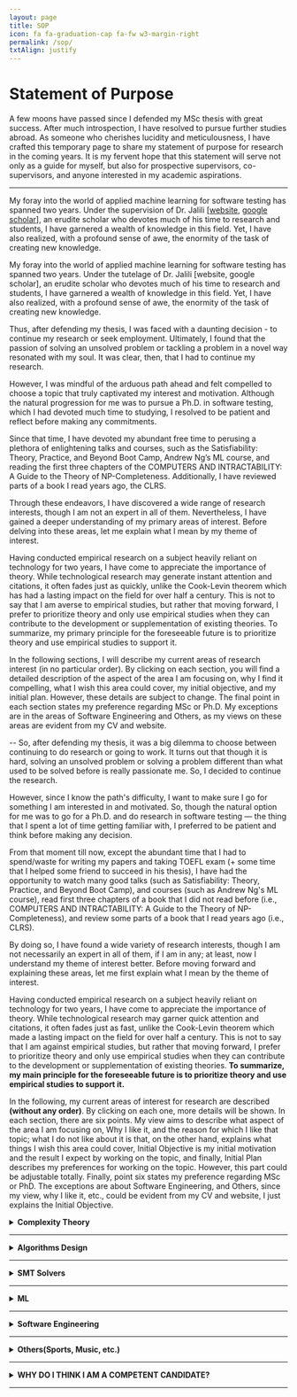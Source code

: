 ```yaml
---
layout: page
title: SOP
icon: fa fa-graduation-cap fa-fw w3-margin-right
permalink: /sop/
txtAlign: justify
---
```


# Statement of Purpose

A few moons have passed since I defended my MSc thesis with great success. After much introspection, I have resolved to pursue further studies abroad. As someone who cherishes lucidity and meticulousness, I have crafted this temporary page to share my statement of purpose for research in the coming years. It is my fervent hope that this statement will serve not only as a guide for myself, but also for prospective supervisors, co-supervisors, and anyone interested in my academic aspirations.

---

My foray into the world of applied machine learning for software testing has spanned two years. Under the supervision of Dr. Jalili [[website](https://www.modares.ac.ir/~sjalili), [google scholar](https://scholar.google.com/citations?user=j6gUwMkAAAAJ&hl=en)], an erudite scholar who devotes much of his time to research and students, I have garnered a wealth of knowledge in this field. Yet, I have also realized, with a profound sense of awe, the enormity of the task of creating new knowledge.

My foray into the world of applied machine learning for software testing has spanned two years. Under the tutelage of Dr. Jalili [website, google scholar], an erudite scholar who devotes much of his time to research and students, I have garnered a wealth of knowledge in this field. Yet, I have also realized, with a profound sense of awe, the enormity of the task of creating new knowledge.

Thus, after defending my thesis, I was faced with a daunting decision - to continue my research or seek employment. Ultimately, I found that the passion of solving an unsolved problem or tackling a problem in a novel way resonated with my soul. It was clear, then, that I had to continue my research.

However, I was mindful of the arduous path ahead and felt compelled to choose a topic that truly captivated my interest and motivation. Although the natural progression for me was to pursue a Ph.D. in software testing, which I had devoted much time to studying, I resolved to be patient and reflect before making any commitments.

Since that time, I have devoted my abundant free time to perusing a plethora of enlightening talks and courses, such as the Satisfiability: Theory, Practice, and Beyond Boot Camp, Andrew Ng’s ML course, and reading the first three chapters of the COMPUTERS AND INTRACTABILITY: A Guide to the Theory of NP-Completeness. Additionally, I have reviewed parts of a book I read years ago, the CLRS.

Through these endeavors, I have discovered a wide range of research interests, though I am not an expert in all of them. Nevertheless, I have gained a deeper understanding of my primary areas of interest. Before delving into these areas, let me explain what I mean by my theme of interest.

Having conducted empirical research on a subject heavily reliant on technology for two years, I have come to appreciate the importance of theory. While technological research may generate instant attention and citations, it often fades just as quickly, unlike the Cook-Levin theorem which has had a lasting impact on the field for over half a century. This is not to say that I am averse to empirical studies, but rather that moving forward, I prefer to prioritize theory and only use empirical studies when they can contribute to the development or supplementation of existing theories. To summarize, my primary principle for the foreseeable future is to prioritize theory and use empirical studies to support it.

In the following sections, I will describe my current areas of research interest (in no particular order). By clicking on each section, you will find a detailed description of the aspect of the area I am focusing on, why I find it compelling, what I wish this area could cover, my initial objective, and my initial plan. However, these details are subject to change. The final point in each section states my preference regarding MSc or Ph.D. My exceptions are in the areas of Software Engineering and Others, as my views on these areas are evident from my CV and website.

--
So, after defending my thesis, it was a big dilemma to choose between continuing to do research or going to work. It turns out that though it is hard, solving an unsolved problem or solving a problem different than what used to be solved before is really passionate me. So, I decided to continue the research.

However, since I know the path's difficulty, I want to make sure I go for something I am interested in and motivated. So, though the natural option for me was to go for a Ph.D. and do research in software testing — the thing that I spent a lot of time getting familiar with, I preferred to be patient and think before making any decision.

From that moment till now, except the abundant time that I had to spend/waste for writing my papers and taking TOEFL exam (+ some time that I helped some friend to succeed in his thesis), I have had the opportunity to watch many good talks (such as Satisfiability: Theory, Practice, and Beyond Boot Camp), and courses (such as Andrew Ng's ML course), read first three chapters of a book that I did not read before (i.e., COMPUTERS AND INTRACTABILITY: A Guide to the Theory of NP-Completeness), and review some parts of a book that I read years ago (i.e., CLRS).

By doing so, I have found a wide variety of research interests, though I am not necessarily an expert in all of them, if I am in any; at least, now I understand my theme of interest better. Before moving forward and explaining these areas, let me first explain what I mean by the theme of interest.


Having conducted empirical research on a subject heavily reliant on technology for two years, I have come to appreciate the importance of theory. While technological research may garner quick attention and citations, it often fades just as fast, unlike the Cook-Levin theorem which made a lasting impact on the field for over half a century. This is not to say that I am against empirical studies, but rather that moving forward, I prefer to prioritize theory and only use empirical studies when they can contribute to the development or supplementation of existing theories. **To summarize, my main principle for the foreseeable future is to prioritize theory and use empirical studies to support it.**

In the following, my current areas of interest for research are described **(without any order)**. By clicking on each one, more details will be shown. In each section, there are six points. My view aims to describe what aspect of the area I am focusing on, Why I like it, and the reason for which I like that topic; what I do not like about it is that, on the other hand, explains what things I wish this area could cover, Initial Objective is my initial motivation and the result I expect by working on the topic, and finally, Initial Plan describes my preferences for working on the topic. However, this part could be adjustable totally. Finally, point six states my preference regarding MSc or PhD. The exceptions are about Software Engineering, and Others, since my view, why I like it, etc., could be evident from my CV and website, I just explains the Initial Objective.


<details>
<summary><b>Complexity Theory</b></summary>
  
<b>My view—</b> Given a computable problem P and computational model M (usually a Turing Machine), what class of complexity P belongs to w.r.t M
<br>
<b>Why I like it—</b> It really defines our boundaries today and the future of computation.
<br>
<b>What I do not like about it is that—</b> it does not provide insight into the distribution of hard instances.
<br>
<b>Initial Objective—</b> Cook–Levin theorem has impacted virtually all aspects of CS over 50 years. If I could do something that remains for five years from now or help others to develop something with such impact, that would be great.
<br>
<b>Initial Plan—</b> Designing & conducting an empirical study to understand the nature of hard instances + then developing a theory that considers the studies’ observations
<br>
<b>Second MSc or PhD—</b> I am open-minded towards both; my preference is a Second MSc.
<br>
</details>

---

<details>
<summary><b>Algorithms Design</b></summary>
  
<b>My view—</b> Given a computable problem P, a common computational model M (usually RAM), and the class of complexity of P w.r.t. M, design an efficient algorithm.
<br>
<b>Why I like it—</b> it has numerous applications and needs creativity.
<br>
<b>What I do not like about it is that—</b> it is efficient and suitable for certain problems not all. For example, for many NP-problems that finding exact solution is required or many others that guarantee is not required other alternatives work better.
<br>
<b>Initial Objective—</b> I have read big & well-known books, and now I would like to be involved in the community and design my own algorithm because it simply feels very good.
<br>
<b>Initial Plan—</b> would be theory, but I have an open mind only after designing and proofing, implementing, and conducting an empirical study. In particular, I think working in one of these areas would be very interesting: Exact or approximation algorithms for computational geometry domain-specific data structures (e.g., data structures for handling large heterogenous datasets).
<br>
<b>Second MSc or PhD—</b> I am open-minded towards both; my preference is a Second MSc.
<br>
</details>

---

<details>
<summary><b>SMT Solvers</b></summary>
  
<b>My view—</b> Typically, given a computable problem formulated as a formula P that belongs to NPC, find satisfiable assignments for P or otherwise return UNSAT.
<br>
<b>Why I like it—</b> they are extremely practical, and many tools (such as KLEE and many others) are developed on top of them + nicely make a link between theory and practice.
<br>
<b>What I do not like about it is that—</b> currently, they only provide exact solutions and not approximate solutions.
<br>
<b>Initial Objective—</b> I would like to explore SMT4ML, ML4SMT, and ML + Reasoning.
<br>
<b>Initial Plan—</b> I am open-minded towards both
<br>
<b>Second MSc or PhD—</b> I am open-minded towards both.
<br>
</details>

---

<details>
<summary><b>ML</b></summary>
  
<b>My view—</b> Given a computational model M, description or instances of interest D of a computable problem of interest P, design algorithm that works well on instances D w.r.t. a measure of interest
<br>
<b>Why I like it—</b> it is practical and empirical and jointly need creativity
<br>
<b>What I do not like about it is that—</b> no guarantee, usually is only about representation and does not anything to do w.r.t. reasoning; e.g., it may solve some integrals but cannot discover the concept of integral by itself
<br>
<b>Initial Objective—</b> Have read some books, and got some courses, but my major was not AI; now I want to go delve depth and depth into its mathematics, and so design a new algorithm
<br>
<b>Initial Plan—</b> Have an open mind, but I would like to design a new algorithm would be among the novelty, not just applying, combing, or comparing existing methods. In particular, I am interested in developing new techniques and algorithms for semi-supervised, supervised, and NLP, all with offline strategies.
<br>
<b>Second MSc or PhD—</b> I am open-minded towards both; my preference is a Second MSc.
<br>
</details>

---

<details>
<summary><b>Software Engineering</b></summary>
  
<b>Initial Objective—</b> I want to explore applications of SMT solvers, ML, and Approximate counting/sampling in a given software engineering problem. There is no obligation, but as a matter of preference or familiarity, it is easier for me to work on test input generation, test case prioritization, test suite quality assessment, and test case execution. However, I want to emphasize again that there is no obligation, and I would be delighted to explore other problems or other areas, such as verification.
<br>
<b>Second MSc or PhD—</b> PhD
<br>
</details>

---

<details>
<summary><b>Others(Sports, Music, etc.)</b></summary> 
<b>Initial Objective—</b> As should be evident from my websites and the projects I’ve been involved in, I would like to explore and expand my knowledge by applying it to various domains such as Sports, Tourism, Biology, etc. In particular, I want to explore applications of SMT solvers, ML, and Approximate counting/sampling in a given domain and problem.
<br>
<b>Second MSc or PhD—</b> I am open-minded towards both.
<br>
</details>

---


<details>
<summary><b>WHY DO I THINK I AM A COMPETENT CANDIDATE?</b></summary>
  
<b>-</b> With my previous research experience, I have gained valuable skills in reading papers, learning about research methodologies, and writing papers and presentations. I believe these skills make me a strong candidate for any position I apply for.
<br><br>
<b>-</b> Looking towards the future, I see myself as a researcher (not necessarily in universities), and I am open to pursuing a second master's or Ph.D. to expand my knowledge and experience. I am flexible when it comes to the type of position, except for software engineering.
<br><br>
<b>-</b> I have a strong network of supportive and talented people who are always there for me. This is especially important as I plan to apply for Fall 2024. I can focus on studying literature and potentially the required background to start research directly in the Fall of 2024. Some of these individuals are experts in their respective fields and are always willing to lend a hand when I struggle to understand something or when collaboration is needed.
<br><br>
<b>-</b> I prefer to let my CV and references speak to my skills and hardworking nature, as I believe actions speak louder than words.
<br><br>
</details>

---
